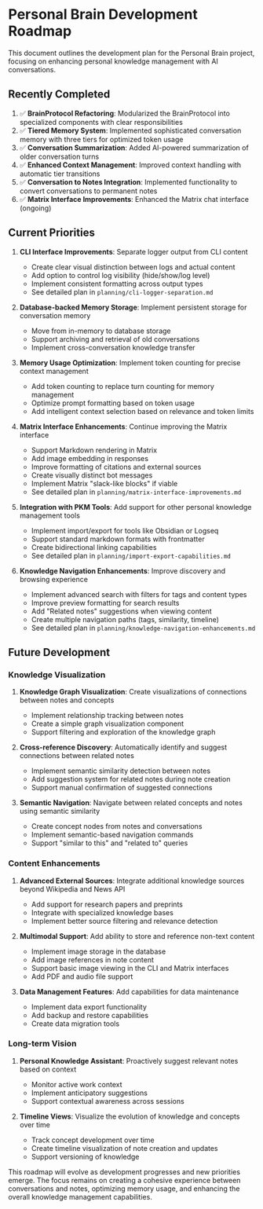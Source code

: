 # Personal Brain Development Roadmap

This document outlines the development plan for the Personal Brain project, focusing on enhancing personal knowledge management with AI conversations.

## Recently Completed

1. ✅ **BrainProtocol Refactoring**: Modularized the BrainProtocol into specialized components with clear responsibilities
2. ✅ **Tiered Memory System**: Implemented sophisticated conversation memory with three tiers for optimized token usage
3. ✅ **Conversation Summarization**: Added AI-powered summarization of older conversation turns
4. ✅ **Enhanced Context Management**: Improved context handling with automatic tier transitions
5. ✅ **Conversation to Notes Integration**: Implemented functionality to convert conversations to permanent notes
6. ✅ **Matrix Interface Improvements**: Enhanced the Matrix chat interface (ongoing)

## Current Priorities

1. **CLI Interface Improvements**: Separate logger output from CLI content
   - Create clear visual distinction between logs and actual content
   - Add option to control log visibility (hide/show/log level)
   - Implement consistent formatting across output types
   - See detailed plan in `planning/cli-logger-separation.md`

2. **Database-backed Memory Storage**: Implement persistent storage for conversation memory
   - Move from in-memory to database storage
   - Support archiving and retrieval of old conversations
   - Implement cross-conversation knowledge transfer

3. **Memory Usage Optimization**: Implement token counting for precise context management
   - Add token counting to replace turn counting for memory management
   - Optimize prompt formatting based on token usage
   - Add intelligent context selection based on relevance and token limits

4. **Matrix Interface Enhancements**: Continue improving the Matrix interface
   - Support Markdown rendering in Matrix
   - Add image embedding in responses
   - Improve formatting of citations and external sources
   - Create visually distinct bot messages
   - Implement Matrix "slack-like blocks" if viable
   - See detailed plan in `planning/matrix-interface-improvements.md`

5. **Integration with PKM Tools**: Add support for other personal knowledge management tools
   - Implement import/export for tools like Obsidian or Logseq
   - Support standard markdown formats with frontmatter
   - Create bidirectional linking capabilities
   - See detailed plan in `planning/import-export-capabilities.md`

6. **Knowledge Navigation Enhancements**: Improve discovery and browsing experience
   - Implement advanced search with filters for tags and content types
   - Improve preview formatting for search results
   - Add "Related notes" suggestions when viewing content
   - Create multiple navigation paths (tags, similarity, timeline)
   - See detailed plan in `planning/knowledge-navigation-enhancements.md`

## Future Development

### Knowledge Visualization

1. **Knowledge Graph Visualization**: Create visualizations of connections between notes and concepts
   - Implement relationship tracking between notes
   - Create a simple graph visualization component
   - Support filtering and exploration of the knowledge graph

2. **Cross-reference Discovery**: Automatically identify and suggest connections between related notes
   - Implement semantic similarity detection between notes
   - Add suggestion system for related notes during note creation
   - Support manual confirmation of suggested connections

3. **Semantic Navigation**: Navigate between related concepts and notes using semantic similarity
   - Create concept nodes from notes and conversations
   - Implement semantic-based navigation commands
   - Support "similar to this" and "related to" queries

### Content Enhancements

1. **Advanced External Sources**: Integrate additional knowledge sources beyond Wikipedia and News API
   - Add support for research papers and preprints
   - Integrate with specialized knowledge bases
   - Implement better source filtering and relevance detection

2. **Multimodal Support**: Add ability to store and reference non-text content
   - Implement image storage in the database
   - Add image references in note content
   - Support basic image viewing in the CLI and Matrix interfaces
   - Add PDF and audio file support

3. **Data Management Features**: Add capabilities for data maintenance
   - Implement data export functionality
   - Add backup and restore capabilities
   - Create data migration tools

### Long-term Vision

1. **Personal Knowledge Assistant**: Proactively suggest relevant notes based on context
   - Monitor active work context
   - Implement anticipatory suggestions
   - Support contextual awareness across sessions

2. **Timeline Views**: Visualize the evolution of knowledge and concepts over time
   - Track concept development over time
   - Create timeline visualization of note creation and updates
   - Support versioning of knowledge

This roadmap will evolve as development progresses and new priorities emerge. The focus remains on creating a cohesive experience between conversations and notes, optimizing memory usage, and enhancing the overall knowledge management capabilities.